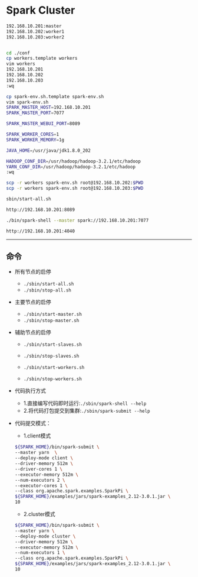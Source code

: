 
# Spark Cluster

```sh
192.168.10.201:master
192.168.10.202:worker1
192.168.10.203:worker2


cd ./conf
cp workers.template workers
vim workers
192.168.10.201
192.168.10.202
192.168.10.203
:wq

cp spark-env.sh.template spark-env.sh
vim spark-env.sh
SPARK_MASTER_HOST=192.168.10.201
SPARK_MASTER_PORT=7077

SPARK_MASTER_WEBUI_PORT=8089

SPARK_WORKER_CORES=1
SPARK_WORKER_MEMORY=1g

JAVA_HOME=/usr/java/jdk1.8.0_202

HADOOP_CONF_DIR=/usr/hadoop/hadoop-3.2.1/etc/hadoop
YARN_CONF_DIR=/usr/hadoop/hadoop-3.2.1/etc/hadoop
:wq

scp -r workers spark-env.sh root@192.168.10.202:$PWD
scp -r workers spark-env.sh root@192.168.10.203:$PWD

sbin/start-all.sh

http://192.168.10.201:8089

./bin/spark-shell --master spark://192.168.10.201:7077

http://192.168.10.201:4040

```




---
## 命令

- 所有节点的启停
    - `./sbin/start-all.sh`
    - `./sbin/stop-all.sh`

- 主要节点的启停
    - `./sbin/start-master.sh`
    - `./sbin/stop-master.sh`


- 辅助节点的启停
    - `./sbin/start-slaves.sh`
    - `./sbin/stop-slaves.sh`

    - `./sbin/start-workers.sh`
    - `./sbin/stop-workers.sh`


- 代码执行方式
    - 1.直接编写代码即时运行:`./sbin/spark-shell --help`
    - 2.将代码打包提交到集群:`./sbin/spark-submit --help`



- 代码提交模式：
    - 1.client模式
    ```sh
    ${SPARK_HOME}/bin/spark-submit \
    --master yarn  \
    --deploy-mode client \
    --driver-memory 512m \
    --driver-cores 1 \
    --executor-memory 512m \
    --num-executors 2 \
    --executor-cores 1 \
    --class org.apache.spark.examples.SparkPi \
    ${SPARK_HOME}/examples/jars/spark-examples_2.12-3.0.1.jar \
    10
    ```

    - 2.cluster模式
    ```sh
    ${SPARK_HOME}/bin/spark-submit \
    --master yarn \
    --deploy-mode cluster \
    --driver-memory 512m \
    --executor-memory 512m \
    --num-executors 1 \
    --class org.apache.spark.examples.SparkPi \
    ${SPARK_HOME}/examples/jars/spark-examples_2.12-3.0.1.jar \
    10
    ```